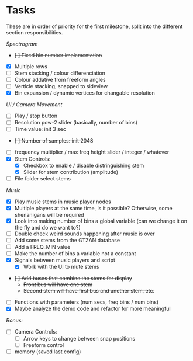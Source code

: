 # Tasks

These are in order of priority for the first milestone, split into the different section responsibilities.

*Spectrogram*
- ~~[ ] Fixed bin number implementation~~
- [X] Multiple rows
- [ ] Stem stacking / colour differenciation
- [ ] Colour addative from freeform angles
- [ ] Verticle stacking, snapped to sideview
- [X] Bin expansion / dynamic vertices for changable resolution

*UI / Camera Movement*
- [ ] Play / stop button
- [ ] Resolution pow-2 slider (basically, number of bins)
- [ ] Time value: init 3 sec
- ~~[ ] Number of samples: init 2048~~
- [ ] frequency multiplier / max freq height slider / integer / whatever
- [X] Stem Controls:
  - [X] Checkbox to enable / disable distringuishing stem
  - [X] Slider for stem contribution (amplitude)
- [ ] File folder select stems 

*Music*
- [X] Play music stems in music player nodes
- [X] Multiple players at the same time, is it possible? Otherwise, some shenanigans will be required
- [X] Look into making number of bins a global variable (can we change it on the fly and do we want to?)
- [ ] Double check weird sounds happening after music is over
- [ ] Add some stems from the GTZAN database
- [ ] Add a FREQ_MIN value
- [ ] Make the number of bins a variable not a constant
- [X] Signals between music players and script
  - [X] Work with the UI to mute stems
- ~~[ ] Add buses that combine the stems for display~~
  - ~~Front bus will have one stem~~
  - ~~Second stem will have first bus and another stem, etc.~~
- [ ] Functions with parameters (num secs, freq bins / num bins)
- [X] Maybe analyze the demo code and refactor for more meaningful

*Bonus:*
- [ ] Camera Controls:
  - [ ] Arrow keys to change between snap positions
  - [ ] Freeform control
- [ ] memory (saved last config)
